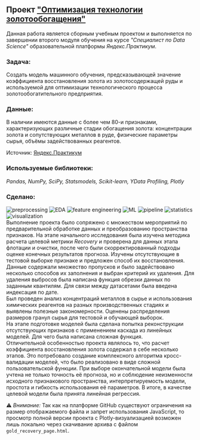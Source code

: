 ## Проект ["Оптимизация технологии золотообогащения"](https://github.com/maresin/yandex_practicum/blob/main/Gold%20Recovery/gold_recovery_notebook.ipynb)
Данная работа является сборным учебным проектом и выполняется по завершении второго модуля обучения на курсе _"Специалист по Data Science"_ образовательной платформы _Яндекс.Практикум_.  
### Задача:
Создать модель машинного обучения, предсказывающей значение коэффициента восстановления золота из золотосодержащей руды и используемой для оптимизации технологического процесса золотообогатительного предприятия.  
### Данные:
В наличии имеются данные с более чем 80-и признаками, характеризующих различные стадии обогащения золота: концентрации золота и сопутствующих металлов в руде, физические параметры сырья, объёмы задействованных реагентов.  

Источник: [Яндекс.Практикум](https://practicum.yandex.ru/data-scientist/)
### Используемые библиотеки:
*Pandas, NumPy, SciPy, Statsmodels, Scikit-learn, YData Profiling, Plotly*
### Сделано:
![preprocessing](https://img.shields.io/badge/-preprocessing-D0F4F6?style=flat) ![EDA](https://img.shields.io/badge/-EDA-F8FBAC?style=flat) ![feature engineering](https://img.shields.io/badge/-feature--engineering-C5D8F1?style=flat) ![ML](https://img.shields.io/badge/-ML-F19CBB?style=flat) ![pipeline](https://img.shields.io/badge/-pipeline-FEEFE1?style=flat)  ![statistics](https://img.shields.io/badge/-statistics-C4EBB7?style=flat) ![visualization](https://img.shields.io/badge/-visualization-FDC4C4?style=flat)  
Выполнение проекта было сопряжено с множеством мероприятий по предварительной обработке данных и преобразованию пространства признаков. На этапе начального исследования была изучена методика расчета целевой метрики _Recovery_ и проверена для данных этапа флотации и очистки, после чего были скорректированный подходы оценке конечных результатов прогноза. Изучены отсутствующие в тестовой выборке признаке и предложен способ их восстановления.  
Данные содержали множество пропусков и было задействовано несколько способов их заполнения и выбран критерий их удаления. Для удаления выбросов была написана функция обрезки данных по заданным квантилям. Для связи между датасетами была введена индексация по дате.  
Был проведен анализ концентраций металлов в сырье и использования химических реагентов на разных производственных стадиях и выявлены полезные закономерности. Оценены распределения размеров гранул сырья для тестовой и обучающей выборок.  
На этапе подготовке моделей была сделана попытка реконструкции отсутствующих признаков с применением каскада из линейных моделей. Для чего была написана сложная функция.   
Отличительной особенностью проекта являлось то, что расчет коэффициента восстановления золота содержал в себе несколько этапов. Это потребовало создание комплексного алгоритма кросс-валидации моделей, что было реализовано в виде сложной пользовательской функции. При выборе окончательной модели была учтена не только точность её прогноза, но и соблюдение неизменности исходного признакового пространства, интерпретируемость модели, простота и гибкость использования её параметров. В итоге, в качестве целевой модели была принята линейная регрессия.  

⚠ _Внимание:_ Так как на платформе GitHub существуют ограничения на размер отображаемого файла и запрет использования JavaScript, то просмотр полной версии проекта с Plotly-визуализацией возможен лишь локально через скачивание архива с файлом `gold_recovery_page.html`.
